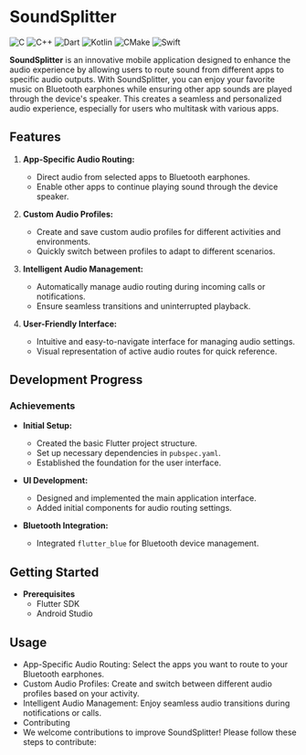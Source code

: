# SoundSplitter
![C](https://img.shields.io/badge/C-Programming%20Language-blue)
![C++](https://img.shields.io/badge/C++-Programming%20Language-orange)
![Dart](https://img.shields.io/badge/Dart-Programming%20Language-blue)
![Kotlin](https://img.shields.io/badge/Kotlin-Programming%20Language-purple)
![CMake](https://img.shields.io/badge/CMake-Build%20System-red)
![Swift](https://img.shields.io/badge/Swift-Programming%20Language-orange)

**SoundSplitter** is an innovative mobile application designed to enhance the audio experience by allowing users to route sound from different apps to specific audio outputs. With SoundSplitter, you can enjoy your favorite music on Bluetooth earphones while ensuring other app sounds are played through the device's speaker. This creates a seamless and personalized audio experience, especially for users who multitask with various apps.

## Features

1. **App-Specific Audio Routing:**
   - Direct audio from selected apps to Bluetooth earphones.
   - Enable other apps to continue playing sound through the device speaker.

2. **Custom Audio Profiles:**
   - Create and save custom audio profiles for different activities and environments.
   - Quickly switch between profiles to adapt to different scenarios.

3. **Intelligent Audio Management:**
   - Automatically manage audio routing during incoming calls or notifications.
   - Ensure seamless transitions and uninterrupted playback.

4. **User-Friendly Interface:**
   - Intuitive and easy-to-navigate interface for managing audio settings.
   - Visual representation of active audio routes for quick reference.

## Development Progress

### Achievements

- **Initial Setup:**
  - Created the basic Flutter project structure.
  - Set up necessary dependencies in `pubspec.yaml`.
  - Established the foundation for the user interface.

- **UI Development:**
  - Designed and implemented the main application interface.
  - Added initial components for audio routing settings.

- **Bluetooth Integration:**
  - Integrated `flutter_blue` for Bluetooth device management.

## Getting Started
- **Prerequisites**
  - Flutter SDK
  - Android Studio

## Usage
- App-Specific Audio Routing: Select the apps you want to route to your Bluetooth earphones.
- Custom Audio Profiles: Create and switch between different audio profiles based on your activity.
- Intelligent Audio Management: Enjoy seamless audio transitions during notifications or calls.
- Contributing
- We welcome contributions to improve SoundSplitter! Please follow these steps to contribute:

